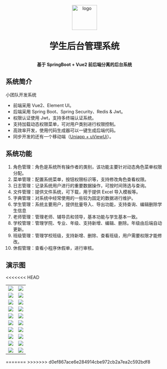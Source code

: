 <p align="center">
	<img alt="logo" width="80" src="https://gitee.com/donghe-li/images/raw/master/student-mangement/logo.png">
</p>
<h1 align="center" style="margin: 30px 0 30px; font-weight: bold;">学生后台管理系统</h1>
<h4 align="center">基于 SpringBoot + Vue2 前后端分离的后台系统</h4>

## 系统简介

小团队开发系统

- 前端采用 Vue2、Element UI。
- 后端采用 Spring Boot、Spring Security、Redis & Jwt。
- 权限认证使用 Jwt，支持多终端认证系统。
- 支持加载动态权限菜单，可对用户类别进行权限控制。
- 高效率开发，使用代码生成器可以一键生成后端代码。
- 同步开发的还有一个移动端（[Uniapp + uViewUi](https://gitee.com/link?target=https%3A%2F%2Fv3.cn.vuejs.org)）。

## 系统功能

1. 角色管理：角色是系统所有操作者的类别，该功能主要针对动态角色菜单权限分配。
2. 菜单管理：配置系统菜单，按钮权限标识等，支持修改角色查看权限。
3. 日志管理：记录系统用户进行的重要数据操作，可按时间筛选与查询。
4. 文件管理：提供文件系统，可下载，用于提供 Excel 导入模板等。
5. 字典管理：对系统中经常使用的一些较为固定的数据进行维护。
6. 学生管理：系统主要用户，提供批量导入、导出功能，支持查询、编辑删除学生信息
7. 老师管理：管理老师、辅导员和领导，基本功能与学生基本一致。
8. 学校管理：管理学院、专业、年级、支持新增、编辑、删除。年级由后端自动更新。
9. 班级管理：管理学校班级，支持新增、删除、查看班级，用户需要权限才能修改。
10. 休假管理：查看小程序休假单，进行审核。

## 演示图

<table>
    <tr>
        <td><img src="https://gitee.com/donghe-li/images/raw/master/student-mangement/login.png"/></td>
        <td><img src="https://gitee.com/donghe-li/images/raw/master/student-mangement/head.png"/></td>
    </tr>
    <tr>
        <td><img src="https://gitee.com/donghe-li/images/raw/master/student-mangement/menu.png"/></td>
        <td><img src="https://gitee.com/donghe-li/images/raw/master/student-mangement/menu1.png"/></td>
    </tr>
    ​<tr>
        <td><img src="https://gitee.com/donghe-li/images/raw/master/student-mangement/role.png"/></td>
        <td><img src="https://gitee.com/donghe-li/images/raw/master/student-mangement/role1.png"/></td>
    </tr>
    <tr>
        <td><img src="https://gitee.com/donghe-li/images/raw/master/student-mangement/log.png"/></td>
        <td><img src="https://gitee.com/donghe-li/images/raw/master/student-mangement/log1.png"/></td>
    </tr>
    <tr>
        <td><img src="https://gitee.com/donghe-li/images/raw/master/student-mangement/file.png"/></td>
        <td><img src="https://gitee.com/donghe-li/images/raw/master/student-mangement/dit.png"/></td>
    </tr>
    <tr>
        <td><img src="https://gitee.com/donghe-li/images/raw/master/student-mangement/student.png"/></td>
        <td><img src="https://gitee.com/donghe-li/images/raw/master/student-mangement/student1.png"/></td>
    </tr>
    <tr>
        <td><img src="https://gitee.com/donghe-li/images/raw/master/student-mangement/tutor.png"/></td>
        <td><img src="https://gitee.com/donghe-li/images/raw/master/student-mangement/school.png"/></td>
    </tr>
    <tr>
        <td><img src="https://gitee.com/donghe-li/images/raw/master/student-mangement/school1.png"/></td>
        <td><img src="https://gitee.com/donghe-li/images/raw/master/student-mangement/class.png"/></td>
    </tr>
    <tr>
        <td><img src="https://gitee.com/donghe-li/images/raw/master/student-mangement/class1.png"/></td>
        <td><img src="https://gitee.com/donghe-li/images/raw/master/student-mangement/class2.png"/></td>
    </tr>
    <tr>
        <td><img src="https://gitee.com/donghe-li/images/raw/master/student-mangement/class3.png"/></td>
        <td><img src="https://gitee.com/donghe-li/images/raw/master/student-mangement/class4.png"/></td>
    </tr>
<<<<<<< HEAD
</table>
=======
</table>
>>>>>>> d0ef867ace6e284914cbe972cb2a7ea2c592bdf8
